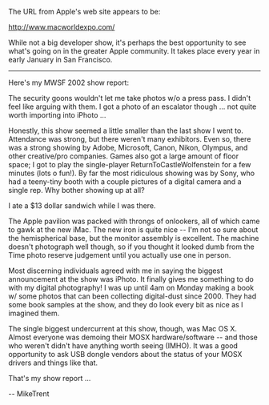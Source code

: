 

The URL from Apple's web site appears to be:

http://www.macworldexpo.com/

While not a big developer show, it's perhaps the best opportunity to see what's going on in the greater Apple community. It takes place every year in early January in San Francisco. 

----

Here's my MWSF 2002 show report:

The security goons wouldn't let me take photos w/o a press pass. I didn't feel like arguing with them. I got a photo of an escalator though ... not quite worth importing into iPhoto ... 

Honestly, this show seemed a little smaller than the last show I went to. Attendance was strong, but there weren't many exhibitors. Even so, there was a strong showing by Adobe, Microsoft, Canon, Nikon, Olympus, and other creative/pro companies. Games also got a large amount of floor space; I got to play the single-player ReturnToCastleWolfenstein for a few minutes (lots o fun!). By far the most ridiculous showing was by Sony, who had a teeny-tiny booth with a couple pictures of a digital camera and a single rep. Why bother showing up at all?

I ate a $13 dollar sandwich while I was there.

The Apple pavilion was packed with throngs of onlookers, all of which came to gawk at the new iMac. The new iron is quite nice -- I'm not so sure about the hemispherical base, but the monitor assembly is excellent. The machine doesn't photograph well though, so if you thought it looked dumb from the Time photo reserve judgement until you actually use one in person.

Most discerning individuals agreed with me in saying the biggest announcement at the show was iPhoto. It finally gives me something to do with my digital photography! I was up until 4am on Monday making a book w/ some photos that can been collecting digital-dust since 2000. They had some book samples at the show, and they do look every bit as nice as I imagined them.

The single biggest undercurrent at this show, though, was Mac OS X. Almost everyone was demoing their MOSX hardware/software -- and those who weren't didn't have anything worth seeing (IMHO). It was a good opportunity to ask USB dongle vendors about the status of your MOSX drivers and things like that.

That's my show report ... 

-- MikeTrent
